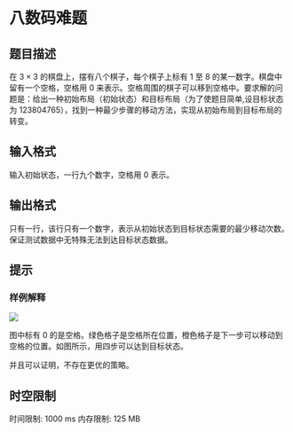 # 八数码难题

## 题目描述

在 $3\times 3$ 的棋盘上，摆有八个棋子，每个棋子上标有 $1$ 至 $8$ 的某一数字。棋盘中留有一个空格，空格用 $0$ 来表示。空格周围的棋子可以移到空格中。要求解的问题是：给出一种初始布局（初始状态）和目标布局（为了使题目简单,设目标状态为 $123804765$），找到一种最少步骤的移动方法，实现从初始布局到目标布局的转变。


## 输入格式

输入初始状态，一行九个数字，空格用 $0$ 表示。


## 输出格式

只有一行，该行只有一个数字，表示从初始状态到目标状态需要的最少移动次数。保证测试数据中无特殊无法到达目标状态数据。

## 提示

### 样例解释

![](https://cdn.luogu.com.cn/upload/image_hosting/7rhxbnup.png)

图中标有 $0$ 的是空格。绿色格子是空格所在位置，橙色格子是下一步可以移动到空格的位置。如图所示，用四步可以达到目标状态。

并且可以证明，不存在更优的策略。

## 时空限制

时间限制: 1000 ms
内存限制: 125 MB
